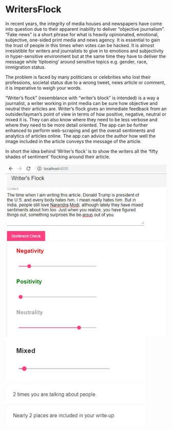 # WritersFlock

In recent years, the integrity of media houses and newspapers have come into question due to their apparent inability to deliver “objective journalism”. 
“Fake news” is a short phrase for what is heavily opinionated, emotional, subjective, one-sided print media and news agency. It is essential to gain the 
trust of people in this times when votes can be hacked. It is almost irresistible for writers and journalists to give in to emotions and subjectivity in 
hyper-sensitive environment but at the same time they have to deliver the message while ‘tiptoeing’ around sensitive topics e.g. gender, race, immigration status. 


The problem is faced by many politicians or celebrities who lost their professions, societal status due to a wrong tweet, news article or comment, 
it is imperative to weigh your words. 


“Writer’s flock” (resemblance with “writer’s block” is intended) is a way a journalist, a writer working in print media can be sure how objective and neutral 
their articles are. Writer’s flock gives an immediate feedback from an outsider/layman’s point of view in terms of how positive, negative, neutral or mixed it is. 
They can also know where they need to be less verbose and where they need to be more detail oriented. The app can be further enhanced to perform web-scraping and 
get the overall sentiments and analytics of articles online. The app can advice the author how well the image included in the article conveys the message of the 
article.

In short the idea behind ‘Writer’s flock’ is to show the writers all the ‘fifty shades of sentiment’ flocking around their article. 

![img](./image1.JPG)
![img](./image2.JPG)
